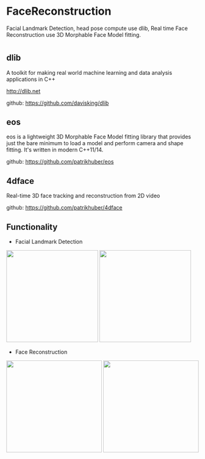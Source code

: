 # FaceReconstruction
Facial Landmark Detection, head pose compute use dlib, Real time Face Reconstruction use 3D Morphable Face Model fitting.
#
## dlib
A toolkit for making real world machine learning and data analysis applications in C++ 

http://dlib.net

github: https://github.com/davisking/dlib

## eos
eos is a lightweight 3D Morphable Face Model fitting library that provides just the bare minimum to load a model and perform camera and shape fitting. It's written in modern C++11/14.

github: https://github.com/patrikhuber/eos

## 4dface
Real-time 3D face tracking and reconstruction from 2D video

github: https://github.com/patrikhuber/4dface

## Functionality

- Facial Landmark Detection

<img src="https://github.com/KeeganRen/FaceReconstruction/blob/master/imgs/FaceLandmark.png" height="240" width="240" >
<img src="https://github.com/KeeganRen/FaceReconstruction/blob/master/imgs/Face.png" height="240" width="240" >

- Face Reconstruction

<img src="https://github.com/KeeganRen/FaceReconstruction/blob/master/imgs/KeeganRen1.png" height="240" width="250" >
<img src="https://github.com/KeeganRen/FaceReconstruction/blob/master/imgs/KeeganRen2.png" height="240" width="250" >
